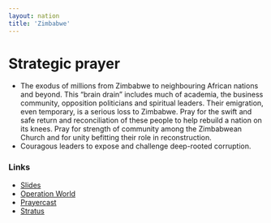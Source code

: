 ```yaml
---
layout: nation
title: 'Zimbabwe'
---
```


# Strategic prayer

- The exodus of millions from Zimbabwe to neighbouring African nations and beyond. This
  “brain drain” includes much of academia, the business community, opposition politicians
  and spiritual leaders. Their emigration, even temporary, is a serious loss to Zimbabwe.
  Pray for the swift and safe return and reconciliation of these people to help rebuild a
  nation on its knees. Pray for strength of community among the Zimbabwean Church and for
  unity befitting their role in reconstruction.
- Couragous leaders to expose and challenge deep-rooted corruption.

### Links

- [Slides](http://kyk.kiekies.net/?src=https://ccwaterkloof.github.io/prayer/slides/zimbabwe.md)
- [Operation World](https://operationworld.org/locations/zimbabwe/)
- [Prayercast](https://prayercast.com/zimbabwe.html)
- [Stratus](https://globe.stratus.earth/en/country-explorer/ZWE)

